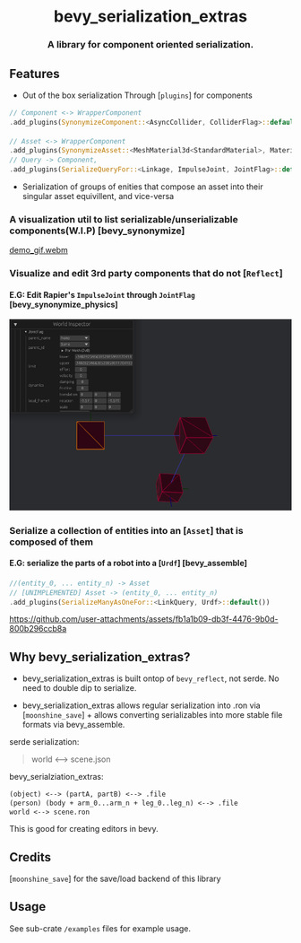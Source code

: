 
<div align="center">
    <h1> bevy_serialization_extras </h1>
    <h3> 
    A library for component oriented serialization. 

</div>
    <!-- A library that allows the editing of non-reflect components via wrapper components, and serialization of these components via  -->

## Features

- Out of the box serialization Through [`plugins`] for components

```Rust
// Component <-> WrapperComponent
.add_plugins(SynonymizeComponent::<AsyncCollider, ColliderFlag>::default())

// Asset <-> WrapperComponent
.add_plugins(SynonymizeAsset::<MeshMaterial3d<StandardMaterial>, MaterialFlag3d>::default())
// Query -> Component, 
.add_plugins(SerializeQueryFor::<Linkage, ImpulseJoint, JointFlag>::default())
```

- Serialization of groups of enities that compose an asset into their singular asset equivillent, and vice-versa

### A visualization util to list serializable/unserializable components(W.I.P) [bevy_synonymize]

[demo_gif.webm](https://github.com/rydb/bevy_serialization_extras/assets/43288084/3bda45f1-c75a-437b-a02d-27e58bd3276e)

### Visualize and edit 3rd party components that do not [`Reflect`]
#### E.G: Edit Rapier's `ImpulseJoint` through `JointFlag` [bevy_synonymize_physics]
![edit_example.png](edit_example.png)

### Serialize a collection of entities into an [`Asset`] that is composed of them
#### E.G: serialize the parts of a robot into a [`Urdf`] [bevy_assemble]

```Rust
//(entity_0, ... entity_n) -> Asset
// [UNIMPLEMENTED] Asset -> (entity_0, ... entity_n)
.add_plugins(SerializeManyAsOneFor::<LinkQuery, Urdf>::default())
```

https://github.com/user-attachments/assets/fb1a1b09-db3f-4476-9b0d-800b296ccb8a


## Why bevy_serialization_extras?

- bevy_serialization_extras is built ontop of `bevy_reflect`, not serde. No need to double dip to serialize.

- bevy_serialization_extras allows regular serialization into .ron via [`moonshine_save`] + allows converting serializables into more stable file formats via bevy_assemble. 

serde serialization: 
> world <--> scene.json

bevy_serialziation_extras:
```
(object) <--> (partA, partB) <--> .file
(person) (body + arm_0...arm_n + leg_0..leg_n) <--> .file
world <--> scene.ron
```

This is good for creating editors in bevy.

## Credits

[`moonshine_save`] for the save/load backend of this library


## Usage

See sub-crate `/examples` files for example usage.
